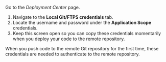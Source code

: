 Go to the *Deployment Center* page.

1. Navigate to the **Local Git/FTPS credentials** tab.
1. Locate the username and password under the **Application Scope** credentials.
1. Keep this screen open so you can copy these credentials momentarily when you deploy your code to the remote repository.

When you push code to the remote Git repository for the first time, these credentials are needed to authenticate to the remote repository.
